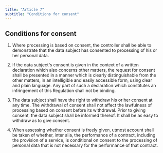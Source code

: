 ```yaml
---
title: "Article 7"
subtitle: "Conditions for consent"
---
```

## Conditions for consent

1. Where processing is based on consent, the controller shall be able to demonstrate that the data subject has consented to processing of his or her personal data.

2. If the data subject's consent is given in the context of a written declaration which also concerns other matters, the request for consent shall be presented in a manner which is clearly distinguishable from the other matters, in an intelligible and easily accessible form, using clear and plain language. Any part of such a declaration which constitutes an infringement of this Regulation shall not be binding.

3. The data subject shall have the right to withdraw his or her consent at any time. The withdrawal of consent shall not affect the lawfulness of processing based on consent before its withdrawal. Prior to giving consent, the data subject shall be informed thereof. It shall be as easy to withdraw as to give consent.

4. When assessing whether consent is freely given, utmost account shall be taken of whether, inter alia, the performance of a contract, including the provision of a service, is conditional on consent to the processing of personal data that is not necessary for the performance of that contract.
